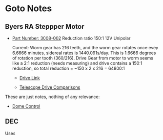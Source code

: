# Goto Notes

## Byers RA Steppper Motor

* [Part Number: 3008-002](https://www.hurst-motors.com/asabsgeared.html)  Reduction ratio 150:1 12V Unipolar
	
	Current: Worm gear has 216 teeth, and the worm gear rotates once evey 6.6666 minutes, sidereal rates is 1440.091s/day.  This is 1.6666 degrees of rotation per tooth (360/216).
	Drive Gear from motor to worm seems like a 2:1 reduction (needs measuring) and drive contains a 150:1 reduction, so total reduction = ~150 x 2 x 216 = 64800:1
		
	* [Drive Link](https://www.cloudynights.com/topic/285415-byers-c14-starmaster-drive-retrofit/)

	* [Telescope Drive Comparisons](https://www.dfmengineering.com/news_telescope_gearing.html)


These are just notes, nothing of any relevance:

* [Dome Control](https://stargazerslounge.com/topic/407704-control-of-dome-to-keep-telescope-in-centre-of-slot/)

## DEC

Uses 